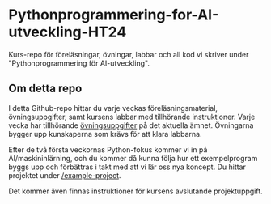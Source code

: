 # Pythonprogrammering-for-AI-utveckling-HT24

Kurs-repo för föreläsningar, övningar, labbar och all kod vi skriver under "Pythonprogrammering för AI-utveckling".

## Om detta repo

I detta Github-repo hittar du varje veckas föreläsningsmaterial, övningsuppgifter, samt kursens labbar med tillhörande instruktioner. Varje vecka har tillhörande [övningsuppgifter](https://github.com/CalleFreme/Pythonprogrammering-for-AI-utveckling-HT24/blob/main/exercises) på det aktuella ämnet. Övningarna bygger upp kunskaperna som krävs för att klara labbarna.

Efter de två första veckornas Python-fokus kommer vi in på AI/maskininlärning, och du kommer då kunna följa hur ett exempelprogram byggs upp och förbättras i takt med att vi lär oss nya koncept. Du hittar projektet under [/example-project](https://github.com/CalleFreme/Pythonprogrammering-for-AI-utveckling-HT24/blob/main/example-project).

Det kommer även finnas instruktioner för kursens avslutande projektuppgift.
